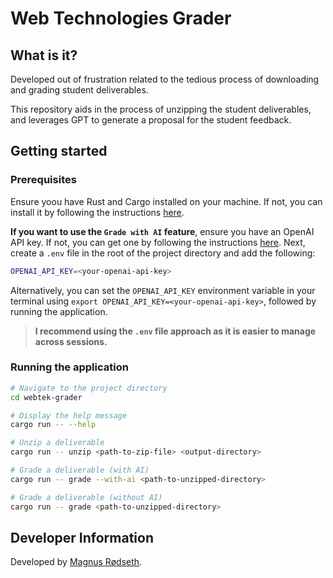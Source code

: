 # Web Technologies Grader

## What is it?

Developed out of frustration related to the tedious process of downloading and grading student deliverables.

This repository aids in the process of unzipping the student deliverables, and leverages GPT to generate a proposal for the student feedback.

## Getting started

### Prerequisites

Ensure yoou have Rust and Cargo installed on your machine. If not, you can install it by following the instructions [here](https://www.rust-lang.org/tools/install).

**If you want to use the `Grade with AI` feature**, ensure you have an OpenAI API key. If not, you can get one by following the instructions [here](https://beta.openai.com/signup/). Next, create a `.env` file in the root of the project directory and add the following:

```sh
OPENAI_API_KEY=<your-openai-api-key>
```

Alternatively, you can set the `OPENAI_API_KEY` environment variable in your terminal using `export OPENAI_API_KEY=<your-openai-api-key>`, followed by running the application.

> **I recommend using the `.env` file approach as it is easier to manage across sessions.**

### Running the application

```sh
# Navigate to the project directory
cd webtek-grader

# Display the help message
cargo run -- --help

# Unzip a deliverable
cargo run -- unzip <path-to-zip-file> <output-directory>

# Grade a deliverable (with AI)
cargo run -- grade --with-ai <path-to-unzipped-directory>

# Grade a deliverable (without AI)
cargo run -- grade <path-to-unzipped-directory>
```

## Developer Information

Developed by [Magnus Rødseth](https://github.com/magnusrodseth).
